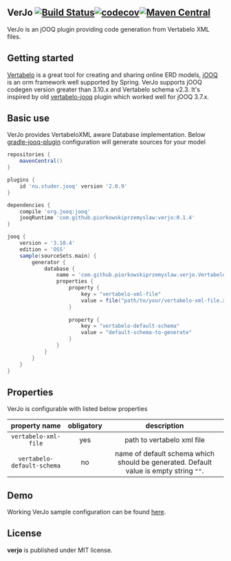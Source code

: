 ## VerJo [![Build Status](https://travis-ci.org/piorkowskiprzemyslaw/verjo.svg?branch=master)](https://travis-ci.org/piorkowskiprzemyslaw/verjo)[![codecov](https://codecov.io/gh/piorkowskiprzemyslaw/verjo/branch/master/graph/badge.svg)](https://codecov.io/gh/piorkowskiprzemyslaw/verjo)[![Maven Central](https://maven-badges.herokuapp.com/maven-central/com.github.piorkowskiprzemyslaw/verjo/badge.svg?style=flat)](https://maven-badges.herokuapp.com/maven-central/com.github.piorkowskiprzemyslaw/verjo)

VerJo is an jOOQ plugin providing code generation from Vertabelo XML files.

## Getting started

[Vertabelo](https://www.vertabelo.com) is a great tool for creating and sharing online ERD models, [jOOQ](https://www.jooq.org) is an orm framework well supported by Spring. VerJo supports jOOQ codegen version greater than 3.10.x and Vertabelo schema v2.3. It's inspired by old [vertabelo-jooq](https://github.com/Vertabelo/vertabelo-jooq) plugin which worked well for jOOQ 3.7.x.

## Basic use
VerJo provides VertabeloXML aware Database implementation. Below [gradle-jooq-plugin](https://github.com/etiennestuder/gradle-jooq-plugin) configuration will generate sources for your model
```groovy
repositories {
    mavenCentral()
}

plugins {
    id 'nu.studer.jooq' version '2.0.9'
}

dependencies {
    compile 'org.jooq:jooq'
    jooqRuntime 'com.github.piorkowskiprzemyslaw:verjo:0.1.4'
}

jooq {
    version = '3.10.4'
    edition = 'OSS'
    sample(sourceSets.main) {
        generator {
            database {
                name = 'com.github.piorkowskiprzemyslaw.verjo.VertabeloDbDefinition'
                properties {
                    property {
                        key = "vertabelo-xml-file"
                        value = file("path/to/your/vertabelo-xml-file.xml")
                    }
                    
                    property {
                        key = "vertabelo-default-schema"
                        value = "default-schema-to-generate"
                    }
                }
            }
        }
    }
}
```

## Properties
VerJo is configurable with listed below properties

property name | obligatory | description
:---: | :---: | :---:
`vertabelo-xml-file` | yes | path to vertabelo xml file
`vertabelo-default-schema` | no | name of default schema which should be generated. Default value is empty string `""`.

## Demo
Working VerJo sample configuration can be found [here](https://github.com/piorkowskiprzemyslaw/verjo-test).

## License
**verjo** is published under MIT license.